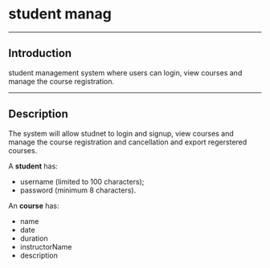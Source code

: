 # student manag



---



## Introduction

student management system where users can login, view courses and manage the course registration.

---

## Description

The system will allow studnet to login and signup, view courses and manage the course registration and cancellation and export regerstered courses.

A **student** has:
- username (limited to 100 characters);
- password (minimum 8 characters).

An **course** has:
- name 
- date 
- duration 
- instructorName 
- description 

